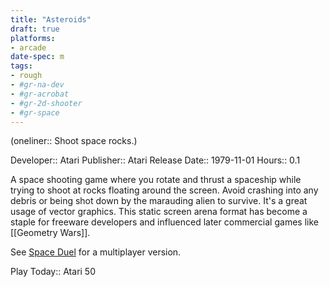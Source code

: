 ```yaml
---
title: "Asteroids"
draft: true
platforms:
- arcade
date-spec: m
tags:
- rough
- #gr-na-dev 
- #gr-acrobat 
- #gr-2d-shooter 
- #gr-space 
---
```


(oneliner:: Shoot space rocks.)

Developer:: Atari
Publisher:: Atari
Release Date:: 1979-11-01
Hours:: 0.1

A space shooting game where you rotate and thrust a spaceship while trying to shoot at rocks floating around the screen. Avoid crashing into any debris or being shot down by the marauding alien to survive. It's a great usage of vector graphics. This static screen arena format has become a staple for freeware developers and influenced later commercial games like [[Geometry Wars]].

See [Space Duel](gamerecs/Space%20Duel.md) for a multiplayer version.

Play Today:: Atari 50